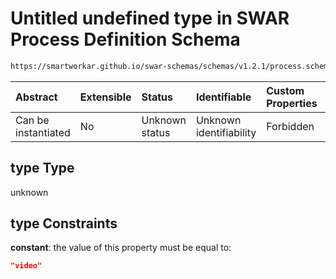 # Untitled undefined type in SWAR Process Definition Schema

```txt
https://smartworkar.github.io/swar-schemas/schemas/v1.2.1/process.schema.json#/properties/activities/items/properties/instructions/items/properties/implementation/oneOf/3/properties/type
```



| Abstract            | Extensible | Status         | Identifiable            | Custom Properties | Additional Properties | Access Restrictions | Defined In                                                                 |
| :------------------ | :--------- | :------------- | :---------------------- | :---------------- | :-------------------- | :------------------ | :------------------------------------------------------------------------- |
| Can be instantiated | No         | Unknown status | Unknown identifiability | Forbidden         | Allowed               | none                | [process.schema.json\*](../out/process.schema.json "open original schema") |

## type Type

unknown

## type Constraints

**constant**: the value of this property must be equal to:

```json
"video"
```

